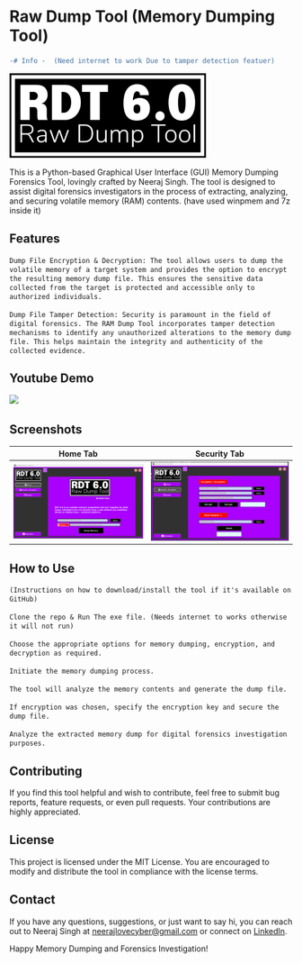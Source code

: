 # Raw Dump Tool (Memory Dumping Tool)
```diff
-# Info -  (Need internet to work Due to tamper detection featuer)

```
<img src="ScreenShots/v5_14.png " width="350" height="150" />

This is a Python-based Graphical User Interface (GUI) Memory Dumping Forensics Tool, lovingly crafted by Neeraj Singh. The tool is designed to assist digital forensics investigators in the process of extracting, analyzing, and securing volatile memory (RAM) contents. (have used winpmem and 7z inside it)
## Features

    Dump File Encryption & Decryption: The tool allows users to dump the volatile memory of a target system and provides the option to encrypt the resulting memory dump file. This ensures the sensitive data collected from the target is protected and accessible only to authorized individuals.

    Dump File Tamper Detection: Security is paramount in the field of digital forensics. The RAM Dump Tool incorporates tamper detection mechanisms to identify any unauthorized alterations to the memory dump file. This helps maintain the integrity and authenticity of the collected evidence.
    
## Youtube Demo
[<img src="https://i.ytimg.com/vi/IwmSlxSO0xA/maxresdefault.jpg" width="50%">](https://youtu.be/IwmSlxSO0xA "Now in Android: 55")



## Screenshots

Home Tab           |  Security Tab
:-------------------------:|:-------------------------:
![](ScreenShots/Screenshot%202023-07-20%20233021.png)  |  ![](ScreenShots/Screenshot%202023-07-21%20105459.png)

## How to Use

    (Instructions on how to download/install the tool if it's available on GitHub)

    Clone the repo & Run The exe file. (Needs internet to works otherwise it will not run)

    Choose the appropriate options for memory dumping, encryption, and decryption as required.

    Initiate the memory dumping process.

    The tool will analyze the memory contents and generate the dump file.

    If encryption was chosen, specify the encryption key and secure the dump file.

    Analyze the extracted memory dump for digital forensics investigation purposes.

## Contributing

If you find this tool helpful and wish to contribute, feel free to submit bug reports, feature requests, or even pull requests. Your contributions are highly appreciated.

## License

This project is licensed under the MIT License. You are encouraged to modify and distribute the tool in compliance with the license terms.

## Contact

If you have any questions, suggestions, or just want to say hi, you can reach out to Neeraj Singh at neerajlovecyber@gmail.com or connect on [LinkedIn](https://www.linkedin.com/in/neerajlovecyber/).

Happy Memory Dumping and Forensics Investigation!


